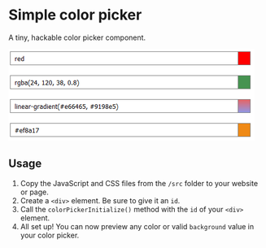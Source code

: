 # Simple color picker
A tiny, hackable color picker component.

![Preview](/preview.png)

## Usage

1. Copy the JavaScript and CSS files from the `/src` folder to your website or page.
2. Create a `<div>` element. Be sure to give it an `id`.
3. Call the `colorPickerInitialize()` method with the `id` of your `<div>` element.
4. All set up! You can now preview any color or valid `background` value in your color picker.

